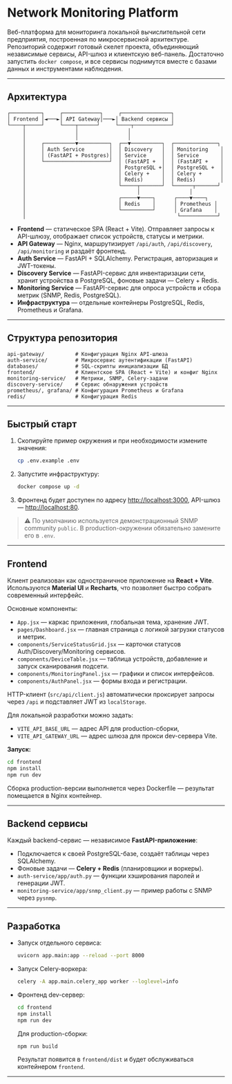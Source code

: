 # Network Monitoring Platform

Веб-платформа для мониторинга локальной вычислительной сети предприятия, построенная по микросервисной архитектуре.
Репозиторий содержит готовый скелет проекта, объединяющий независимые сервисы, API-шлюз и клиентскую веб-панель.
Достаточно запустить `docker compose`, и все сервисы поднимутся вместе с базами данных и инструментами наблюдения.

---

## Архитектура

```
┌──────────┐     ┌────────────┐     ┌────────────────┐
│ Frontend │◄───►│ API Gateway│───►│ Backend сервисы │
└────┬─────┘     └────┬──────┘     └────┬────────────┘
     │                │                │
     │                │                │
     │     ┌──────────▼──────────┐  ┌──▼──────────┐  ┌──────────────┐
     │     │ Auth Service        │  │ Discovery   │  │ Monitoring    │
     │     │ (FastAPI + Postgres)│  │ Service     │  │ Service       │
     │     └─────────────────────┘  │ (FastAPI +  │  │ (FastAPI +    │
     │                              │ PostgreSQL +│  │ PostgreSQL +  │
     │                              │ Celery +    │  │ Celery +      │
     │                              │ Redis)      │  │ Redis)        │
     │                              └─────┬───────┘  └──────┬───────┘
     │                                    │                │
     │                              ┌─────▼────┐      ┌────▼────┐
     │                              │ Redis    │      │ Prometheus │
     │                              └──────────┘      │ Grafana    │
     │                                                 └────────────┘
```

* **Frontend** — статическое SPA (React + Vite). Отправляет запросы к API-шлюзу, отображает список устройств, статусы и метрики.
* **API Gateway** — Nginx, маршрутизирует `/api/auth`, `/api/discovery`, `/api/monitoring` и раздаёт фронтенд.
* **Auth Service** — FastAPI + SQLAlchemy. Регистрация, авторизация и JWT-токены.
* **Discovery Service** — FastAPI-сервис для инвентаризации сети, хранит устройства в PostgreSQL, фоновые задачи — Celery + Redis.
* **Monitoring Service** — FastAPI-сервис для опроса устройств и сбора метрик (SNMP, Redis, PostgreSQL).
* **Инфраструктура** — отдельные контейнеры PostgreSQL, Redis, Prometheus и Grafana.

---

## Структура репозитория

```
api-gateway/          # Конфигурация Nginx API-шлюза
auth-service/         # Микросервис аутентификации (FastAPI)
databases/            # SQL-скрипты инициализации БД
frontend/             # Клиентское SPA (React + Vite) и конфиг Nginx
monitoring-service/   # Метрики, SNMP, Celery-задачи
discovery-service/    # Сервис обнаружения устройств
prometheus/, grafana/ # Конфигурация Prometheus и Grafana
redis/                # Конфигурация Redis
```

---

## Быстрый старт

1. Скопируйте пример окружения и при необходимости измените значения:

   ```bash
   cp .env.example .env
   ```

2. Запустите инфраструктуру:

   ```bash
   docker compose up -d
   ```

3. Фронтенд будет доступен по адресу [http://localhost:3000](http://localhost:3000),
   API-шлюз — [http://localhost:80](http://localhost:80).

> ⚠️ По умолчанию используется демонстрационный SNMP community `public`.
> В production-окружении обязательно замените его в `.env`.

---

## Frontend

Клиент реализован как одностраничное приложение на **React + Vite**.
Используются **Material UI** и **Recharts**, что позволяет быстро собрать современный интерфейс.

Основные компоненты:

* `App.jsx` — каркас приложения, глобальная тема, хранение JWT.
* `pages/Dashboard.jsx` — главная страница с логикой загрузки статусов и метрик.
* `components/ServiceStatusGrid.jsx` — карточки статусов Auth/Discovery/Monitoring сервисов.
* `components/DeviceTable.jsx` — таблица устройств, добавление и запуск сканирования подсети.
* `components/MonitoringPanel.jsx` — графики и список интерфейсов.
* `components/AuthPanel.jsx` — формы входа и регистрации.

HTTP-клиент (`src/api/client.js`) автоматически проксирует запросы через `/api` и подставляет JWT из `localStorage`.

Для локальной разработки можно задать:

* `VITE_API_BASE_URL` — адрес API для production-сборки,
* `VITE_API_GATEWAY_URL` — адрес шлюза для прокси dev-сервера Vite.

**Запуск:**

```bash
cd frontend
npm install
npm run dev
```

Сборка production-версии выполняется через Dockerfile — результат помещается в Nginx контейнер.

---

## Backend сервисы

Каждый backend-сервис — независимое **FastAPI-приложение**:

* Подключается к своей PostgreSQL-базе, создаёт таблицы через SQLAlchemy.
* Фоновые задачи — **Celery + Redis** (планировщики и воркеры).
* `auth-service/app/auth.py` — функции хэширования паролей и генерации JWT.
* `monitoring-service/app/snmp_client.py` — пример работы с SNMP через `pysnmp`.

---

## Разработка

* Запуск отдельного сервиса:

  ```bash
  uvicorn app.main:app --reload --port 8000
  ```

* Запуск Celery-воркера:

  ```bash
  celery -A app.main.celery_app worker --loglevel=info
  ```

* Фронтенд dev-сервер:

  ```bash
  cd frontend
  npm install
  npm run dev
  ```

  Для production-сборки:

  ```bash
  npm run build
  ```

  Результат появится в `frontend/dist` и будет обслуживаться контейнером `frontend`.

---


